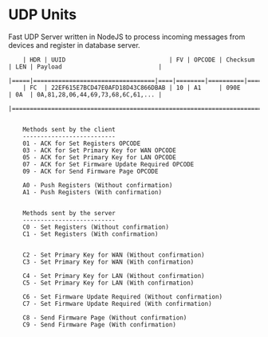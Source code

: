 # UDP Units
Fast UDP Server written in NodeJS to process incoming messages from devices and register in database server.


        | HDR | UUID                             | FV | OPCODE | Checksum | LEN | Payload                           |
        |=====|==================================|====|========|==========|=====|===================================|
        | FC  | 22EF615E7BCD47E0AFD18D43C866DBAB | 10 | A1     | 090E     | 0A  | 0A,81,28,06,44,69,73,68,6C,61,... |
        |===========================================================================================================|
        
        
        Methods sent by the client
        --------------------------
        01 - ACK for Set Registers OPCODE
        03 - ACK for Set Primary Key for WAN OPCODE
        05 - ACK for Set Primary Key for LAN OPCODE
        07 - ACK for Set Firmware Update Required OPCODE
        09 - ACK for Send Firmware Page OPCODE
        
        A0 - Push Registers (Without confirmation)
        A1 - Push Registers (With confirmation)
        
        
        Methods sent by the server
        --------------------------
        C0 - Set Registers (Without confirmation)
        C1 - Set Registers (With confirmation)
        
        
        C2 - Set Primary Key for WAN (Without confirmation)
        C3 - Set Primary Key for WAN (With confirmation)
        
        C4 - Set Primary Key for LAN (Without confirmation)
        C5 - Set Primary Key for LAN (With confirmation)
        
        C6 - Set Firmware Update Required (Without confirmation)
        C7 - Set Firmware Update Required (With confirmation)
        
        C8 - Send Firmware Page (Without confirmation)
        C9 - Send Firmware Page (With confirmation)
        
        

